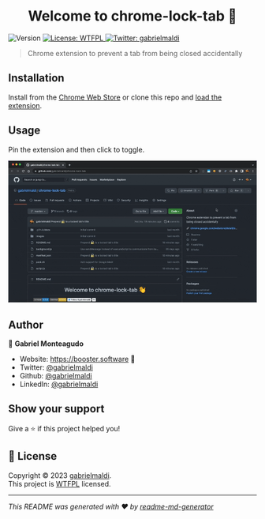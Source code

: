 <h1 align="center">Welcome to chrome-lock-tab 👋</h1>
<p>
  <img alt="Version" src="https://img.shields.io/badge/version-1.2.1-blue.svg?cacheSeconds=2592000" />
  <a href="http://www.wtfpl.net/about/" target="_blank">
    <img alt="License: WTFPL" src="https://img.shields.io/badge/License-WTFPL-yellow.svg" />
  </a>
  <a href="https://twitter.com/gabrielmaldi" target="_blank">
    <img alt="Twitter: gabrielmaldi" src="https://img.shields.io/twitter/follow/gabrielmaldi.svg?style=social" />
  </a>
</p>

> Chrome extension to prevent a tab from being closed accidentally

## Installation

Install from the [Chrome Web Store](https://chrome.google.com/webstore/detail/lock-tab/nhbdiieigbgalknjplfpgmjnpbnkchnb) or clone this repo and [load the extension](https://developer.chrome.com/docs/extensions/mv3/getstarted/#unpacked).

## Usage

Pin the extension and then click to toggle.

![Usage](.github/docs/usage.gif)

## Author

👤 **Gabriel Monteagudo**

* Website: https://booster.software 🚂
* Twitter: [@gabrielmaldi](https://twitter.com/gabrielmaldi)
* Github: [@gabrielmaldi](https://github.com/gabrielmaldi)
* LinkedIn: [@gabrielmaldi](https://linkedin.com/in/gabrielmaldi)

## Show your support

Give a ⭐️ if this project helped you!

## 📝 License

Copyright © 2023 [gabrielmaldi](https://github.com/gabrielmaldi).<br />
This project is [WTFPL](http://www.wtfpl.net/about/) licensed.

***
_This README was generated with ❤️ by [readme-md-generator](https://github.com/kefranabg/readme-md-generator)_
